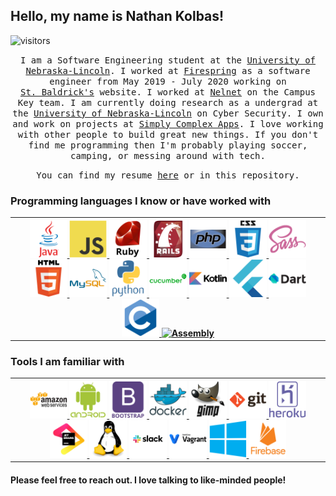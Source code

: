 ## Hello, my name is Nathan Kolbas!
![visitors](https://visitor-badge.glitch.me/badge?page_id=NathanKolbas/NathanKolbas)
<p align="center">
  <samp>
    I am a Software Engineering student at the <a href="https://www.unl.edu/">University of Nebraska-Lincoln</a>. I worked at <a href="https://firespring.com/">Firespring</a> as a software engineer from May 2019 - July 2020 working on <a href="https://www.stbaldricks.org/">St.&nbsp;Baldrick's</a> website. I worked at <a href="https://campuscommerce.com/payment-solutions/campus-key/">Nelnet</a> on the Campus Key team. I am currently doing research as a undergrad at the <a href="https://www.unl.edu/">University of Nebraska-Lincoln</a> on Cyber Security. I own and work on projects at <a href="http://simplycomplexapps.com/">Simply&nbsp;Complex&nbsp;Apps</a>. I love working with other people to build great new things. If you don't find me programming then I'm probably playing soccer, camping, or messing around with tech.
  </samp>
</p>
<p align="center">
  <samp>
    You can find my resume <a href="https://github.com/NathanKolbas/NathanKolbas/blob/master/Kolbas_Nathan_Resume_8-30-2021.pdf">here</a> or in this repository.
  </samp>
</p>

### Programming languages I know or have worked with
<table align="center">
    <tr>
        <th>
            <a href="https://www.oracle.com/java/technologies/">
                <img src="https://raw.githubusercontent.com/devicons/devicon/master/icons/java/java-original-wordmark.svg" width=60 alt="Java">
            </a>
            <a href="https://www.javascript.com/">
                <img src="https://raw.githubusercontent.com/devicons/devicon/master/icons/javascript/javascript-original.svg" width=60 alt="JavaScript">
            </a>
            <a href="https://www.ruby-lang.org/en/">
                <img src="https://raw.githubusercontent.com/devicons/devicon/master/icons/ruby/ruby-original-wordmark.svg" width=60 alt="Ruby">
            </a>
            <a href="https://rubyonrails.org/">
                <img src="https://raw.githubusercontent.com/devicons/devicon/master/icons/rails/rails-original-wordmark.svg" width=60 alt="Rails">
            </a>
            <a href="https://www.php.net/">
                <img src="https://raw.githubusercontent.com/devicons/devicon/master/icons/php/php-original.svg" width=60 alt="PHP">
            </a>
            <a href="https://www.w3.org/Style/CSS/Overview.en.html">
                <img src="https://raw.githubusercontent.com/devicons/devicon/master/icons/css3/css3-original-wordmark.svg" width=60 alt="CSS">
            </a>
            <a href="https://sass-lang.com/">
                <img src="https://raw.githubusercontent.com/devicons/devicon/master/icons/sass/sass-original.svg" width=60 alt="SASS">
            </a>
            <a href="https://developer.mozilla.org/en-US/docs/Web/HTML">
                <img src="https://raw.githubusercontent.com/devicons/devicon/master/icons/html5/html5-original-wordmark.svg" width=60 alt="HTML">
            </a>
            <a href="https://www.mysql.com/">
                <img src="https://raw.githubusercontent.com/devicons/devicon/master/icons/mysql/mysql-original-wordmark.svg" width=60 alt="MySQL">
            </a>
            <a href="https://www.python.org/">
                <img src="https://raw.githubusercontent.com/devicons/devicon/master/icons/python/python-original-wordmark.svg" width=60 alt="Python">
            </a>
            <a href="https://cucumber.io/">
                <img src="https://raw.githubusercontent.com/devicons/devicon/master/icons/cucumber/cucumber-plain-wordmark.svg" width=60 alt="Cucumber">
            </a>
            <a href="https://kotlinlang.org/">
                <img src="https://raw.githubusercontent.com/devicons/devicon/master/icons/kotlin/kotlin-original-wordmark.svg" width=60 alt="Kotlin">
            </a>
            <a href="https://flutter.dev/">
                <img src="https://raw.githubusercontent.com/devicons/devicon/master/icons/flutter/flutter-original.svg" width=60 alt="Flutter">
            </a>
            <a href="https://dart.dev/">
                <img src="https://raw.githubusercontent.com/devicons/devicon/master/icons/dart/dart-original-wordmark.svg" width=60 alt="Flutter">
            </a>
            <a href="https://en.wikipedia.org/wiki/C_(programming_language)#:~:text=C%20(%2F%CB%88si%CB%90%2F,efficiently%20to%20typical%20machine%20instructions.">
                <img src="https://raw.githubusercontent.com/devicons/devicon/master/icons/c/c-original.svg" width=60 alt="C">
            </a>
            <a href="https://en.wikipedia.org/wiki/Assembly_language">
                <img src="https://upload.wikimedia.org/wikipedia/commons/e/ef/APNG_Assembler_Logo.svg" width=60 alt="Assembly">
            </a>
        </th>
    </tr>
</table>

### Tools I am familiar with
<table align="center">
    <tr>
        <th>
            <a href="https://aws.amazon.com/">
                <img src="https://raw.githubusercontent.com/devicons/devicon/master/icons/amazonwebservices/amazonwebservices-original-wordmark.svg" width=60 alt="AWS">
            </a>
            <a href="https://www.android.com/">
                <img src="https://raw.githubusercontent.com/devicons/devicon/master/icons/android/android-plain-wordmark.svg" width=60 alt="Android">
            </a>
            <a href="https://getbootstrap.com/">
                <img src="https://raw.githubusercontent.com/devicons/devicon/master/icons/bootstrap/bootstrap-plain-wordmark.svg" width=60 alt="BootStrap">
            </a>
            <a href="https://www.docker.com/">
                <img src="https://raw.githubusercontent.com/devicons/devicon/master/icons/docker/docker-original-wordmark.svg" width=60 alt="Docker">
            </a>
            <a href="https://www.gimp.org/">
                <img src="https://raw.githubusercontent.com/devicons/devicon/master/icons/gimp/gimp-original-wordmark.svg" width=60 alt="Gimp">
            </a>
            <a href="https://git-scm.com/">
                <img src="https://raw.githubusercontent.com/devicons/devicon/master/icons/git/git-original-wordmark.svg" width=60 alt="Git">
            </a>
            <a href="https://www.heroku.com/">
                <img src="https://raw.githubusercontent.com/devicons/devicon/master/icons/heroku/heroku-original-wordmark.svg" width=60 alt="Heroku">
            </a>
            <a href="https://www.jetbrains.com/">
                <img src="https://raw.githubusercontent.com/devicons/devicon/master/icons/jetbrains/jetbrains-original.svg" width=60 alt="JetBrains">
            </a>
            <a href="https://www.linux.org/">
                <img src="https://raw.githubusercontent.com/devicons/devicon/master/icons/linux/linux-original.svg" width=60 alt="Linux">
            </a>
            <a href="https://slack.com/">
                <img src="https://raw.githubusercontent.com/devicons/devicon/master/icons/slack/slack-original-wordmark.svg" width=60 alt="Slack">
            </a>
            <a href="https://www.vagrantup.com/">
                <img src="https://raw.githubusercontent.com/devicons/devicon/master/icons/vagrant/vagrant-original-wordmark.svg" width=60 alt="Vagrant">
            </a>
            <a href="https://www.microsoft.com/en-us/windows">
                <img src="https://raw.githubusercontent.com/devicons/devicon/master/icons/windows8/windows8-original.svg" width=60 alt="Windows">
            </a>
            <a href="https://firebase.google.com/">
                <img src="https://raw.githubusercontent.com/devicons/devicon/master/icons/firebase/firebase-plain-wordmark.svg" width=60 alt="Flutter">
            </a>
        </th>
    </tr>
</table>

#### Please feel free to reach out. I love talking to like-minded people!

<!--
**NathanKolbas/NathanKolbas** is a ✨ _special_ ✨ repository because its `README.md` (this file) appears on your GitHub profile.

Here are some ideas to get you started:

- 🔭 I’m currently working on ...
- 🌱 I’m currently learning ...
- 👯 I’m looking to collaborate on ...
- 🤔 I’m looking for help with ...
- 💬 Ask me about ...
- 📫 How to reach me: ...
- 😄 Pronouns: ...
- ⚡ Fun fact: ...
-->
